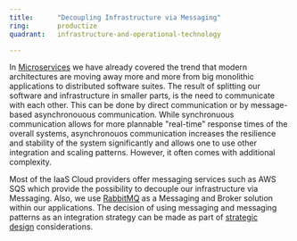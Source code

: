 ```yaml
---
title:      "Decoupling Infrastructure via Messaging"
ring:       productize
quadrant:   infrastructure-and-operational-technology

---
```

In [Microservices](/infrastructure-and-operational-technology/microservices.html) we have already covered the trend that modern architectures are moving away more and more from big monolithic applications to distributed software suites. The result of splitting our software and infrastructure in smaller parts, is the need to communicate with each other. This can be done by direct communication or by message-based asynchronouous communication. While synchronuous communication allows for more plannable "real-time" response times of the overall systems, asynchronouos communication increases the resilience and stability of the system significantly and allows one to use other integration and scaling patterns. However, it often comes with additional complexity.

Most of the IaaS Cloud providers offer messaging services such as AWS SQS which provide the possibility to decouple our infrastructure via Messaging. Also, we use [RabbitMQ](/ui-and-devices/rabbitmq.html) as a Messaging and Broker solution within our applications. The decision of using messaging and messaging patterns as an integration strategy can be made as part of [strategic design](/infrastructure-and-operational-technology/strategic-domain-driven-design.html) considerations.
